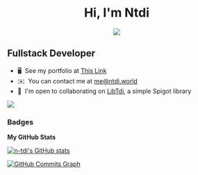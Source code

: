 <h1 align="center">Hi, I'm Ntdi</h1>
<p align="center">
  <a href="https://github.com/distray/readme-typing-svg"><img src="https://readme-typing-svg.herokuapp.com?lines=FullStack+Developer;Web+Developer;Open-Source+Enthusiast;Java+Developer;Spigot-API%20Developer;&center=true&width=500&height=50"></a>
</p>

Fullstack Developer
----------------------
*   🖥️  See my portfolio at [This Link](https://ntdi.world)
*   ✉️  You can contact me at [me@ntdi.world](mailto:me@ntdi.world)
*   🤝  I'm open to collaborating on [LibTdi](https://github.com/n-tdi/LibTdi), a simple Spigot library

<a href="https://www.github.com/n-tdi" target="_blank" rel="noreferrer"><img
                  src="https://img.shields.io/github/followers/n-tdi?logo=github&style=for-the-badge&color=0891b2&labelColor=1c1917" /></a>

### Badges

<b>My GitHub Stats</b>

<a href="http://www.github.com/n-tdi"><img src="https://github-readme-stats.vercel.app/api?username=n-tdi&show_icons=true&hide=&count_private=true&title_color=0891b2&text_color=ffffff&icon_color=0891b2&bg_color=1c1917&hide_border=true&show_icons=true" alt="n-tdi's GitHub stats" /></a>

<a href="http://www.github.com/n-tdi"><img src="https://activity-graph.herokuapp.com/graph?username=n-tdi&bg_color=1c1917&color=ffffff&line=0891b2&point=ffffff&area_color=1c1917&area=true&hide_border=true&custom_title=GitHub%20Commits%20Graph" alt="GitHub Commits Graph" /></a>
